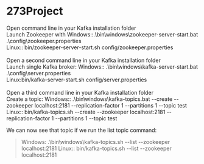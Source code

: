 # 273Project

Open command line in your Kafka installation folder<br/>
Launch Zookeeper with Windows::.\bin\windows\zookeeper-server-start.bat .\config\zookeeper.properties<br/>
Linux:: bin/zookeeper-server-start.sh config/zookeeper.properties
<br/><br/>
Open a second command line in your Kafka installation folder<br/>
Launch single Kafka broker: Windows:: .\bin\windows\kafka-server-start.bat .\config\server.properties<br/>
Linux:bin/kafka-server-start.sh config/server.properties
<br/><br/>
Open a third command line in your Kafka installation folder<br/>
Create a topic:  Windows:: .\bin\windows\kafka-topics.bat --create --zookeeper localhost:2181 --replication-factor 1 --partitions 1 --topic test <br/>
Linux:: bin/kafka-topics.sh --create --zookeeper localhost:2181 --replication-factor 1 --partitions 1 --topic test

We can now see that topic if we run the list topic command:

> Windows: .\bin\windows\kafka-topics.sh --list --zookeeper localhost:2181
> Linux:: bin/kafka-topics.sh --list --zookeeper localhost:2181

